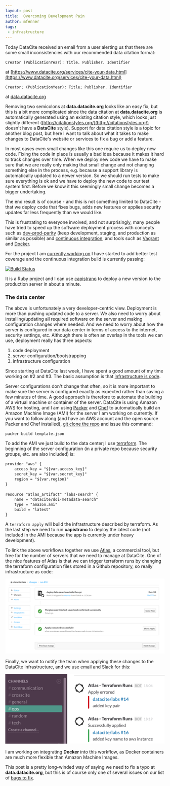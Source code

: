 ```yaml
---
layout: post
title:  Overcoming Development Pain
author: mfenner
tags:
 - infrastructure
---
```


Today DataCite received an email from a user alerting us that there are some small inconsistencies with our recommended data citation format:

    Creator (PublicationYear): Title. Publisher. Identifier
at [https://www.datacite.org/services/cite-your-data.html](https://www.datacite.org/services/cite-your-data.html)

    Creator; (PublicationYear): Title; Publisher. Identifier
at [data.datacite.org](http://data.datacite.org/10.5061/DRYAD.8C1P6)

Removing two semicolons at **data.datacite.org** looks like an easy fix, but this is a bit more complicated since the data citation at **data.datacite.org** is automatically generated using an existing citation style, which looks just slightly different ([http://citationstyles.org/](http://citationstyles.org/) doesn't have a **DataCite** style). Support for data citation style is a topic for another blog post, but here I want to talk about what it takes to make changes to DataCite's website or services to fix a bug or add a feature.

In most cases even small changes like this one require us to deploy new code. Fixing the code in place is usually a bad idea because it makes it hard to track changes over time. When we deploy new code we have to make sure that we are really only making that small change and not changing something else in the process, e.g. because a support library is automatically updated to a newer version. So we should run tests to make sure everything is ok and we have to deploy the new code to our test system first. Before we know it this seemingly small change becomes a bigger undertaking.

The end result is of course - and this is not something limited to DataCite - that we deploy code that fixes bugs, adds new features or applies security updates far less frequently than we would like.

This is frustrating to everyone involved, and not surprisingly, many people have tried to speed up the software deployment process with concepts such as [dev-prod-parity](http://12factor.net/dev-prod-parity) (keep development, staging, and production as similar as possible) and [continuous integration](http://www.thoughtworks.com/continuous-integration), and tools such as [Vagrant](https://www.vagrantup.com/) and [Docker](https://www.docker.com/).

For the project I am [currently working on](https://github.com/crosscite/doi-metadata-search) I have started to add better test coverage and the continuous integration build is currently passing:

[![Build Status](https://travis-ci.org/crosscite/doi-metadata-search.svg?branch=datacite)](https://travis-ci.org/crosscite/doi-metadata-search)

It is a Ruby project and I can use [capistrano](http://capistranorb.com/) to deploy a new version to the production server in about a minute.

### The data center
The above is unfortunately a very developer-centric view. Deployment is more than pushing updated code to a server. We also need to worry about installing/updating all required software on the server and making configuration changes where needed. And we need to worry about how the server is configured in our data center in terms of access to the internet, security settings, etc. Although there is often an overlap in the tools we can use, deployment really has three aspects:

1. code deployment
1. server configuration/bootstrapping
1. infrastructure configuration

Since starting at DataCite last week, I have spent a good amount of my time working on #2 and #3. The basic assumption is that [infrastructure is code](http://www.thoughtworks.com/insights/blog/infrastructure-code-reason-smile).

Server configurations don't change that often, so it is more important to make sure the server is configured exactly as expected rather than saving a few minutes of time. A good approach is therefore to automate the building of a virtual machine or container of the server. DataCite is using Amazon AWS for hosting, and I am using [Packer](https://www.packer.io/) and [Chef](https://www.chef.io/) to automatically build an Amazon Machine Image (AMI) for the server I am working on currently. If you want to follow along (and have an AWS account and the open source Packer and Chef installed), [git clone the repo](https://github.com/crosscite/doi-metadata-search) and issue this command:

    packer build template.json

To add the AMI we just build to the data center; I use [terraform](https://www.terraform.io/). The beginning of the server configuration (in a private repo because security groups, etc. are also included) is:

```
provider "aws" {
    access_key = "${var.access_key}"
    secret_key = "${var.secret_key}"
    region = "${var.region}"
}

resource "atlas_artifact" "labs-search" {
    name = "datacite/doi-metadata-search"
    type = "amazon.ami"
    build = "latest"
}
```
A `terraform apply` will build the infrastructure described by terraform. As the last step we need to run **capistrano** to deploy the latest code (not included in the AMI because the app is currently under heavy development).

To link the above workflows together we use [Atlas](https://atlas.hashicorp.com/), a commercial tool, but free for the number of servers that we need to manage at DataCite. One of the nice features of Atlas is that we can trigger terraform runs by changing the terraform configuration files stored in a Github repository, so really infrastructure as code:

![](/assets/images/2015/08/Bildschirmfoto-2015-08-11-um-20-14-30.png)

Finally, we want to notify the team when applying these changes to the DataCite infrastructure, and we use email and Slack for this:

![](/assets/images/2015/08/Bildschirmfoto-2015-08-11-um-20-20-48.png)

I am working on integrating **Docker** into this workflow, as Docker containers are much more flexible than Amazon Machine Images.

This post is a pretty long-winded way of saying we need to fix a typo at **data.datacite.org**, but this is of course only one of several issues on our list of [bugs to fix](https://github.com/datacite/content-resolver/issues).
